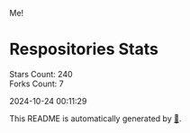 Me!

# Respositories Stats
Stars Count: 240  
Forks Count: 7

2024-10-24 00:11:29  

This README is automatically generated by [🐰](https://github.com/rnitta/rnitta).
